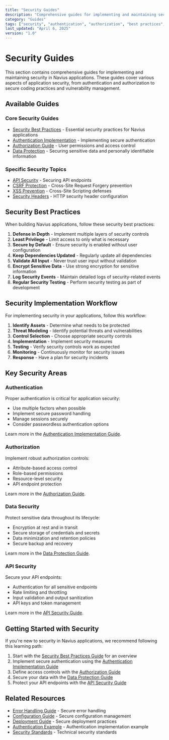 ```yaml
---
title: "Security Guides"
description: "Comprehensive guides for implementing and maintaining security in Navius applications, including authentication, authorization, and security best practices"
category: "Guides"
tags: ["security", "authentication", "authorization", "best practices", "encryption", "vulnerabilities"]
last_updated: "April 6, 2025"
version: "1.0"
---
```


# Security Guides

This section contains comprehensive guides for implementing and maintaining security in Navius applications. These guides cover various aspects of application security, from authentication and authorization to secure coding practices and vulnerability management.

## Available Guides

### Core Security Guides

- [Security Best Practices](./security-best-practices.md) - Essential security practices for Navius applications
- [Authentication Implementation](./authentication-implementation.md) - Implementing secure authentication
- [Authorization Guide](./authorization-guide.md) - User permissions and access control
- [Data Protection](./data-protection.md) - Securing sensitive data and personally identifiable information

### Specific Security Topics

- [API Security](./api-security.md) - Securing API endpoints
- [CSRF Protection](./csrf-protection.md) - Cross-Site Request Forgery prevention
- [XSS Prevention](./xss-prevention.md) - Cross-Site Scripting defenses
- [Security Headers](./security-headers.md) - HTTP security header configuration

## Security Best Practices

When building Navius applications, follow these security best practices:

1. **Defense in Depth** - Implement multiple layers of security controls
2. **Least Privilege** - Limit access to only what is necessary
3. **Secure by Default** - Ensure security is enabled without user configuration
4. **Keep Dependencies Updated** - Regularly update all dependencies
5. **Validate All Input** - Never trust user input without validation
6. **Encrypt Sensitive Data** - Use strong encryption for sensitive information
7. **Log Security Events** - Maintain detailed logs of security-related events
8. **Regular Security Testing** - Perform security testing as part of development

## Security Implementation Workflow

For implementing security in your applications, follow this workflow:

1. **Identify Assets** - Determine what needs to be protected
2. **Threat Modeling** - Identify potential threats and vulnerabilities
3. **Control Selection** - Choose appropriate security controls
4. **Implementation** - Implement security measures
5. **Testing** - Verify security controls work as expected
6. **Monitoring** - Continuously monitor for security issues
7. **Response** - Have a plan for security incidents

## Key Security Areas

### Authentication

Proper authentication is critical for application security:

- Use multiple factors when possible
- Implement secure password handling
- Manage sessions securely
- Consider passwordless authentication options

Learn more in the [Authentication Implementation Guide](./authentication-implementation.md).

### Authorization

Implement robust authorization controls:

- Attribute-based access control
- Role-based permissions
- Resource-level security
- API endpoint protection

Learn more in the [Authorization Guide](./authorization-guide.md).

### Data Security

Protect sensitive data throughout its lifecycle:

- Encryption at rest and in transit
- Secure storage of credentials and secrets
- Data minimization and retention policies
- Secure backup and recovery

Learn more in the [Data Protection Guide](./data-protection.md).

### API Security

Secure your API endpoints:

- Authentication for all sensitive endpoints
- Rate limiting and throttling
- Input validation and output sanitization
- API keys and token management

Learn more in the [API Security Guide](./api-security.md).

## Getting Started with Security

If you're new to security in Navius applications, we recommend following this learning path:

1. Start with the [Security Best Practices Guide](./security-best-practices.md) for an overview
2. Implement secure authentication using the [Authentication Implementation Guide](./authentication-implementation.md)
3. Define access controls with the [Authorization Guide](./authorization-guide.md)
4. Secure your data with the [Data Protection Guide](./data-protection.md)
5. Protect your API endpoints with the [API Security Guide](./api-security.md)

## Related Resources

- [Error Handling Guide](../error-handling.md) - Secure error handling
- [Configuration Guide](../configuration.md) - Secure configuration management
- [Deployment Guide](../deployment.md) - Secure deployment practices
- [Authentication Example](../../02_examples/authentication-example.md) - Authentication implementation example
- [Security Standards](../../05_reference/standards/security-standards.md) - Technical security standards 